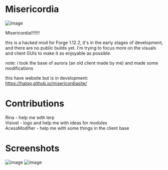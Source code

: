 # Misericordia
![image](https://github.com/Halqq/misericordia-client/assets/72313113/67a33855-46da-48c6-a495-a1027a97b7d2)


Misericordia!!!!!!!

this is a hacked mod for Forge 1.12.2, it's in the early stages of development, and 
there are no public builds yet. I'm trying to focus more on the visuals and client GUIs to make it as enjoyable as possible.  

note: i took the base of aurora (an old client made by me) and made some modifications

this have website but is in development: https://halqq.github.io/misericordiasite/

# Contributions 
Rina - help me with lerp  
Visivel - logo and help me with ideas for modules  
AcessModifier - help me with some things in the client base  

# Screenshots
![image](https://github.com/Halqq/misericordia-client/assets/72313113/d162f996-1fc7-47b6-9d55-e19921699fa6) ![image](https://github.com/Halqq/misericordia-client/assets/72313113/eb3c7679-ac17-42e2-bb45-032f8b2e6e67)


